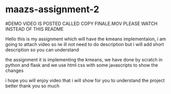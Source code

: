 
# maazs-assignment-2

#DEMO VIDEO IS POSTED CALLED COPY FINALE.MOV PLEASE WATCH INSTEAD OF THIS README

Hello this is my assignment which will have the kmeans implementaion, i am going to attach video so iw ill not need to do description but i will add short description so you can understand

the assignment it is implementing the kmeans, we have done by scratch in python and flask and we use html css with some javascripts to show the changes

i hope you will enjoy video that i will show for you to understand the project better thank you so much 

